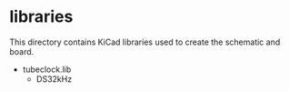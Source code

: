 libraries
=========

This directory contains KiCad libraries used to create the schematic and board.

 * tubeclock.lib
    + DS32kHz
